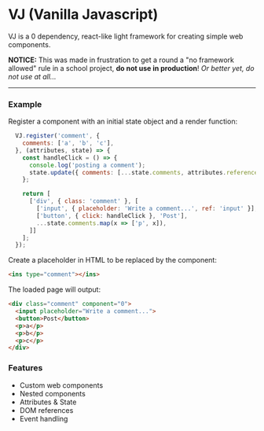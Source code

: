 # VJ (Vanilla Javascript)

VJ is a 0 dependency, react-like light framework for creating simple web components.

**NOTICE:** This was made in frustration to get a round a "no framework allowed" rule in a school project, **do not use in production**!
*Or better yet, do not use at all...*

---

### Example

Register a component with an initial state object and a render function:
```javascript
  VJ.register('comment', {
    comments: ['a', 'b', 'c'],
  }, (attributes, state) => {
    const handleClick = () => {
      console.log('posting a comment');
      state.update({ comments: [...state.comments, attributes.references.input.value] });
    };

    return [
      ['div', { class: 'comment' }, [
        ['input', { placeholder: 'Write a comment...', ref: 'input' }],
        ['button', { click: handleClick }, 'Post'],
        ...state.comments.map(x => ['p', x]),
      ]]
    ];
  });
```

Create a placeholder in HTML to be replaced by the component:
```html
<ins type="comment"></ins>
```

The loaded page will output:
```html
<div class="comment" component="0">
  <input placeholder="Write a comment...">
  <button>Post</button>
  <p>a</p>
  <p>b</p>
  <p>c</p>
</div>
```

### Features

- Custom web components
- Nested components
- Attributes & State
- DOM references
- Event handling